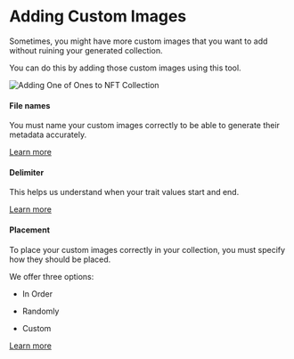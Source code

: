 # Adding Custom Images

Sometimes, you might have more custom images that you want to add without ruining your generated collection. 

You can do this by adding those custom images using this tool.

![Adding One of Ones to NFT Collection](https://s3.amazonaws.com/cdn.fardoss.com/docs_content/Adding%20Custom%20Images%20Tool%201.png)



#### File names

You must name your custom images correctly to be able to generate their metadata accurately.

[Learn more](https://fardoss.com/docs/custom-nft-images/)



#### Delimiter

This helps us understand when your trait values start and end.

[Learn more](https://fardoss.com/docs/custom-nft-images/delimiter)



#### Placement

To place your custom images correctly in your collection, you must specify how they should be placed. 

We offer three options:

- In Order

- Randomly

- Custom

[Learn more](https://fardoss.com/docs/custom-nft-images/placement)




